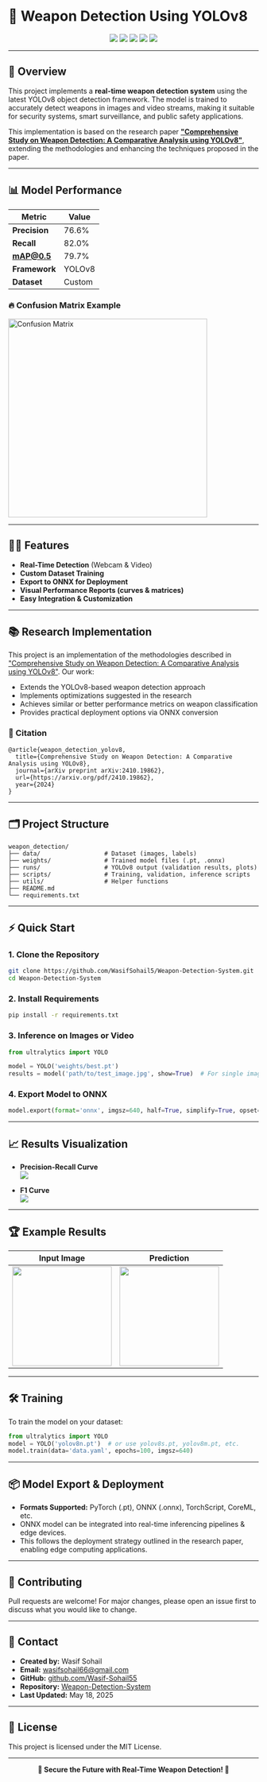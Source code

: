 # 🔫 Weapon Detection Using YOLOv8

<div align="center">
  <img src="https://img.shields.io/badge/PyTorch-2.6.0-blue?style=flat-square"/>
  <img src="https://img.shields.io/badge/Ultralytics%20YOLO-v8.3.138-green?style=flat-square"/>
  <img src="https://img.shields.io/badge/Model-mAP50_79.7%25-success?style=flat-square"/>
  <img src="https://img.shields.io/badge/License-MIT-yellow?style=flat-square"/>
  <img src="https://img.shields.io/badge/Last%20Updated-May%2018%2C%202025-red?style=flat-square"/>
</div>

---

## 🚀 Overview

This project implements a **real-time weapon detection system** using the latest YOLOv8 object detection framework. The model is trained to accurately detect weapons in images and video streams, making it suitable for security systems, smart surveillance, and public safety applications.

This implementation is based on the research paper [**"Comprehensive Study on Weapon Detection: A Comparative Analysis using YOLOv8"**](https://arxiv.org/pdf/2410.19862), extending the methodologies and enhancing the techniques proposed in the paper.

---

## 📊 Model Performance

| Metric      | Value     |
|-------------|-----------|
| **Precision**   | 76.6%    |
| **Recall**      | 82.0%    |
| **mAP@0.5**     | 79.7%    |
| **Framework**   | YOLOv8   |
| **Dataset**     | Custom   |

### 🔥 Confusion Matrix Example

<img src="runs/detect/val2/confusion_matrix.png" alt="Confusion Matrix" width="400"/>

---

## 🧑‍💻 Features

- **Real-Time Detection** (Webcam & Video)
- **Custom Dataset Training**
- **Export to ONNX for Deployment**
- **Visual Performance Reports (curves & matrices)**
- **Easy Integration & Customization**

---

## 📚 Research Implementation

This project is an implementation of the methodologies described in ["Comprehensive Study on Weapon Detection: A Comparative Analysis using YOLOv8"](https://arxiv.org/pdf/2410.19862). Our work:

- Extends the YOLOv8-based weapon detection approach 
- Implements optimizations suggested in the research
- Achieves similar or better performance metrics on weapon classification
- Provides practical deployment options via ONNX conversion

### 📝 Citation

```
@article{weapon_detection_yolov8,
  title={Comprehensive Study on Weapon Detection: A Comparative Analysis using YOLOv8},
  journal={arXiv preprint arXiv:2410.19862},
  url={https://arxiv.org/pdf/2410.19862},
  year={2024}
}
```

---

## 🗂️ Project Structure

```
weapon_detection/
├── data/                  # Dataset (images, labels)
├── weights/               # Trained model files (.pt, .onnx)
├── runs/                  # YOLOv8 output (validation results, plots)
├── scripts/               # Training, validation, inference scripts
├── utils/                 # Helper functions
├── README.md
└── requirements.txt
```

---

## ⚡ Quick Start

### 1. Clone the Repository

```bash
git clone https://github.com/WasifSohail5/Weapon-Detection-System.git
cd Weapon-Detection-System
```

### 2. Install Requirements

```bash
pip install -r requirements.txt
```

### 3. Inference on Images or Video

```python
from ultralytics import YOLO

model = YOLO('weights/best.pt')
results = model('path/to/test_image.jpg', show=True)  # For single image
```

### 4. Export Model to ONNX

```python
model.export(format='onnx', imgsz=640, half=True, simplify=True, opset=12, dynamic=True)
```

---

## 📈 Results Visualization

- **Precision-Recall Curve**  
  ![](runs/detect/val2/PR_curve.png)

- **F1 Curve**  
  ![](runs/detect/val2/F1_curve.png)

---

## 🏆 Example Results

| Input Image | Prediction |
|-------------|------------|
| <img src="runs/detect/val2/val_batch0_labels.jpg" width="200"/> | <img src="runs/detect/val2/val_batch0_pred.jpg" width="200"/> |

---

## 🛠️ Training

To train the model on your dataset:

```python
from ultralytics import YOLO
model = YOLO('yolov8n.pt')  # or use yolov8s.pt, yolov8m.pt, etc.
model.train(data='data.yaml', epochs=100, imgsz=640)
```

---

## 📦 Model Export & Deployment

- **Formats Supported:** PyTorch (.pt), ONNX (.onnx), TorchScript, CoreML, etc.
- ONNX model can be integrated into real-time inferencing pipelines & edge devices.
- This follows the deployment strategy outlined in the research paper, enabling edge computing applications.

---

## 🤝 Contributing

Pull requests are welcome! For major changes, please open an issue first to discuss what you would like to change.

---

## 📧 Contact

- **Created by:** Wasif Sohail
- **Email:** [wasifsohail66@gmail.com](mailto:wasifsohail66@gmail.com)
- **GitHub:** [github.com/Wasif-Sohail55](https://github.com/Wasif-Sohail5)
- **Repository:** [Weapon-Detection-System](https://github.com/WasifSohail5/Weapon-Detection-System)
- **Last Updated:** May 18, 2025

---

## 📜 License

This project is licensed under the MIT License.

---

<div align="center">
  <b>🔰 Secure the Future with Real-Time Weapon Detection! 🔰</b>
</div>
